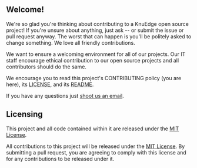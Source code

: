 ## Welcome!

We're so glad you're thinking about contributing to a KnuEdge open source project! If you're unsure about anything, just ask -- or submit the issue or pull request anyway. The worst that can happen is you'll be politely asked to change something. We love all friendly contributions.

We want to ensure a welcoming environment for all of our projects. Our IT staff encourage ethical contribution to our open source projects and all contributors should do the same.

We encourage you to read this project's CONTRIBUTING policy (you are here), its [LICENSE](LICENSE), and its [README](README.md).

If you have any questions just [shoot us an email](mailto:opensource@knuedge.com).

## Licensing

This project and all code contained within it are released under the [MIT License](https://opensource.org/licenses/MIT).

All contributions to this project will be released under the [MIT License](https://opensource.org/licenses/MIT). By submitting a pull request, you are agreeing to comply
with this license and for any contributions to be released under it.
